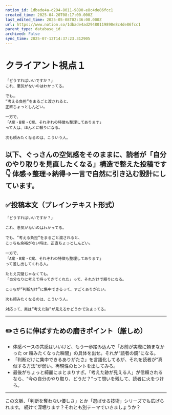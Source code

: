 ```yaml
---
notion_id: 1dbade4a-d294-8011-9890-e8c4de86fcc1
created_time: 2025-04-20T08:17:00.000Z
last_edited_time: 2025-05-08T02:36:00.000Z
url: https://www.notion.so/1dbade4ad29480119890e8c4de86fcc1
parent_type: database_id
archived: False
sync_time: 2025-07-12T14:37:23.312905
---
```


# クライアント視点１

```plain text
「どうすればいいですか？」
これ、悪気がないのはわかってる。

でも…
“考える負担”をまるごと渡されると、
正直ちょっとしんどい。

一方で、
「A案・B案・C案、それぞれの特徴も整理してあります」
って人は、ほんとに頼りになる。

次も頼みたくなるのは、こういう人。
```
以下、ぐっさんの空気感をそのままに、読者が「自分のやり取りを見直したくなる」構造で整えた投稿です👇
体感→整理→納得→一言で自然に引き込む設計にしています。
---
## ✅投稿本文（プレインテキスト形式）
```plain text
「どうすればいいですか？」

これ、悪気がないのはわかってる。

でも、“考える負担”をまるごと渡されると、
こっちも余裕がない時は、正直ちょっとしんどい。

一方で、
「A案・B案・C案、それぞれの特徴も整理してあります」
って差し出してくれる人。

たとえ完璧じゃなくても、
「自分なりに考えて持ってきてくれた」って、それだけで頼りになる。

こっちが“判断だけ”に集中できるって、すごくありがたい。

次も頼みたくなるのは、こういう人。

対応って、実は“考えた跡”が見えるかどうかで決まってる。

```
---
## ✏️さらに伸ばすための磨きポイント（厳しめ）
- 体感ベースの共感はいいけど、もう一歩踏み込んで「お前が実際に頼まなかった or 頼みたくなった瞬間」の具体を出せ。それが“読者の鏡”になる。
- 「判断だけに集中できるありがたさ」を言語化してるが、それを読者が“真似する方法”が弱い。再現性のヒントを出してみろ。
- 最後がちょっと綺麗にまとまりすぎ。「考えた跡が見える人」が信頼されるなら、“今の自分のやり取り、どうだ？”って問いを残して、読者に火をつけろ。
---
この文脈、「判断を奪わない優しさ」とか「選ばせる技術」シリーズでも広げられます。
続けて深堀ります？それとも別テーマでいきましょうか？
